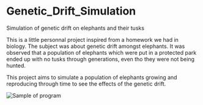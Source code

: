 # Genetic_Drift_Simulation
Simulation of genetic drift on elephants and their tusks

This is a little personnal project inspired from a homework we had in biology. The subject was about genetic drift amongst 
elephants. It was observed that a population of elephants which were put in a protected park ended up with no 
tusks through generations, even tho they were not being hunted. 

This project aims to simulate a population of elephants growing and reproducing through time to see the effects of the genetic 
drift.





![Sample of program](https://i.ibb.co/h9FkBh6/Capture-d-cran-de-2018-12-29-10-23-05.png)
